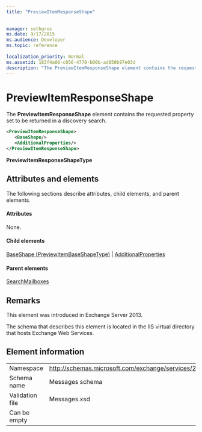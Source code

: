 ```yaml
---
title: "PreviewItemResponseShape"
 
 
manager: sethgros
ms.date: 9/17/2015
ms.audience: Developer
ms.topic: reference
 
localization_priority: Normal
ms.assetid: 183f4a06-c056-4770-b00b-ad850b97e03d
description: "The PreviewItemResponseShape element contains the requested property set to be returned in a discovery search."
---
```


# PreviewItemResponseShape

The **PreviewItemResponseShape** element contains the requested property set to be returned in a discovery search. 
  
```XML
<PreviewItemResponseShape>
   <BaseShape/>
   <AdditionalProperties/>
</PreviewItemResponseShape>
```

 **PreviewItemResponseShapeType**
## Attributes and elements

The following sections describe attributes, child elements, and parent elements.
  
#### Attributes

None.
  
#### Child elements

[BaseShape (PreviewItemBaseShapeType)](baseshape-previewitembaseshapetype.md) | [AdditionalProperties](additionalproperties.md)
  
#### Parent elements

[SearchMailboxes](searchmailboxes.md)
  
## Remarks

This element was introduced in Exchange Server 2013.
  
The schema that describes this element is located in the IIS virtual directory that hosts Exchange Web Services.
  
## Element information

|||
|:-----|:-----|
|Namespace  <br/> |http://schemas.microsoft.com/exchange/services/2006/messages  <br/> |
|Schema name  <br/> |Messages schema  <br/> |
|Validation file  <br/> |Messages.xsd  <br/> |
|Can be empty  <br/> ||
   

